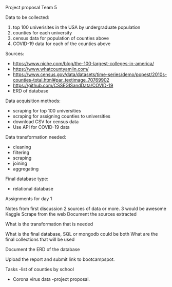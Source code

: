 Project proposal Team 5

Data to be collected:
1. top 100 univerisites in the USA by undergraduate population
2. counties for each university
3. census data for population of counties above
4. COVID-19 data for each of the counties above

Sources:
-  https://www.niche.com/blog/the-100-largest-colleges-in-america/
-  https://www.whatcountyamiin.com/
-  https://www.census.gov/data/datasets/time-series/demo/popest/2010s-counties-total.html#par_textimage_70769902
- https://github.com/CSSEGISandData/COVID-19
- ERD of database

Data acquisition methods:
- scraping for top 100 universities
- scraping for assigning counties to universities
- download CSV for census data
- Use API for COVID-19 data

Data transformation needed:
- cleaning
- filtering
- scraping
- joining
- aggregating

Final database type:
-  relational database


Assignments for day 1

Notes from first discussion
2 sources of data or more.  3 would be awesome
Kaggle
Scrape from the web
Document the sources extracted

What is the transformation that is needed

What is the final database, SQL or mongodb
could be both
What are the final collections that will be used


Document the ERD of the database

Upload the report and submit link to bootcampspot.

Tasks
-list of counties by school
- Corona virus data
-project proposal.

